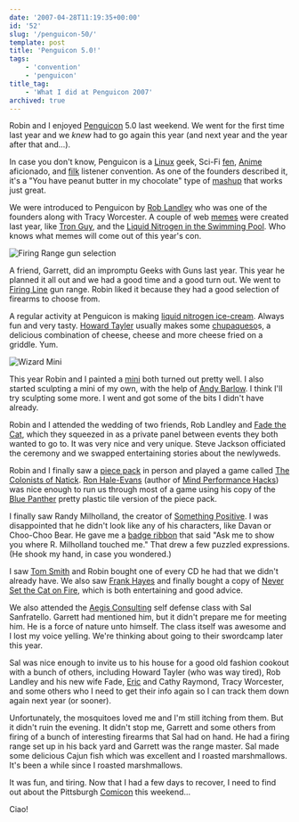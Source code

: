 ```yaml
---
date: '2007-04-28T11:19:35+00:00'
id: '52'
slug: '/penguicon-50/'
template: post
title: 'Penguicon 5.0!'
tags:
    - 'convention'
    - 'penguicon'
title_tag:
    - 'What I did at Penguicon 2007'
archived: true
---
```


Robin and I enjoyed [Penguicon](http://penguicon.org/) 5.0 last weekend. We
went for the first time last year and we _knew_ had to go again this year (and
next year and the year after that and…).

In case you don't know, Penguicon is a
[Linux](http://en.wikipedia.org/wiki/Linux) geek, Sci-Fi
[fen](http://en.wikipedia.org/wiki/Science_fiction_fandom),
[Anime](http://en.wikipedia.org/wiki/Anime) aficionado, and
[filk](http://en.wikipedia.org/wiki/Filk) listener convention. As one of the
founders described it, it's a "You have peanut butter in my chocolate" type of
[mashup](http://en.wiktionary.org/wiki/mashup) that works just great.

We were introduced to Penguicon by [Rob Landley](http://www.landley.net/) who
was one of the founders along with Tracy Worcester. A couple of web
[memes](http://en.wikipedia.org/wiki/Meme) were created last year, like
[Tron Guy](http://www.tronguy.net/), and the
[Liquid Nitrogen in the Swimming Pool](http://youtube.com/watch?v=w2mj-Sq2oeo).
Who knows what memes will come out of this year's con.

![Firing Range gun
selection](firing-range.jpg)

A friend, Garrett, did an impromptu Geeks with Guns last year. This year he
planned it all out and we had a good time and a good turn out. We went to
[Firing Line](http://www.firinglineguns.com/) gun range. Robin liked it
because they had a good selection of firearms to choose from.

A regular activity at Penguicon is making
[liquid nitrogen ice-cream](https://flickr.com/photos/swthomas/466836040/).
Always fun and very tasty.
[Howard Tayler](http://howardtayler.livejournal.com/) usually makes some
[chupaqueso](http://www.chupaqueso.com/)s, a delicious combination of cheese,
cheese and more cheese fried on a griddle. Yum.

![Wizard
Mini](minifig.jpg 'My mini paint job.')

This year Robin and I painted a
[mini](http://en.wikipedia.org/wiki/Miniature_figure_%28gaming%29) both turned
out pretty well. I also started sculpting a mini of my own, with the help of
[Andy Barlow](http://www.dark-platypus.com/). I think I'll try sculpting some
more. I went and got some of the bits I didn't have already.

Robin and I attended the wedding of two friends, Rob Landley and
[Fade the Cat](http://fadethecat.livejournal.com/), which they squeezed in as
a private panel between events they both wanted to go to. It was very nice and
very unique. Steve Jackson officiated the ceremony and we swapped entertaining
stories about the newlyweds.

Robin and I finally saw a [piece pack](http://www.piecepack.org/) in person
and played a game called
[The Colonists of Natick](http://www.ludism.org/ppwiki/TheColonistsOfNatick).
[Ron Hale-Evans](http://ron.ludism.org/) (author of
[Mind Performance Hacks](http://www.amazon.com/gp/redirect.html%3FASIN=0596101538%26tag=thedocwha-20%26lcode=xm2%26cID=2025%26ccmID=165953%26location=/o/ASIN/0596101538%253FSubscriptionId=1N9AHEAQ2F6SVD97BE02))
was nice enough to run us through most of a game using his copy of the
[Blue Panther](http://www.bluepantherllc.com/JCDPiecepack.htm) pretty plastic
tile version of the piece pack.

I finally saw Randy Milholland, the creator of
[Something Positive](http://www.somethingpositive.net/). I was disappointed
that he didn't look like any of his characters, like Davan or Choo-Choo Bear.
He gave me a [badge ribbon](http://penguicon.org/wiki/BadgeRibbons/) that said
"Ask me to show you where R. Milholland touched me." That drew a few puzzled
expressions. (He shook my hand, in case you wondered.)

I saw [Tom Smith](http://www.tomsmithonline.com/) and Robin bought one of
every CD he had that we didn't already have. We also saw
[Frank Hayes](http://en.wikipedia.org/wiki/Frank_Hayes) and finally bought a
copy of
[Never Set the Cat on Fire](http://www.firebirdarts.com/music/3music31.shtml),
which is both entertaining and good advice.

We also attended the [Aegis Consulting](http://www.aegisconsulting.org/) self
defense class with Sal Sanfratello. Garrett had mentioned him, but it didn't
prepare me for meeting him. He is a force of nature unto himself. The class
itself was awesome and I lost my voice yelling. We're thinking about going to
their swordcamp later this year.

Sal was nice enough to invite us to his house for a good old fashion cookout
with a bunch of others, including Howard Tayler (who was way tired), Rob
Landley and his new wife Fade, [Eric](http://www.catb.org/~esr/) and Cathy
Raymond, Tracy Worcester, and some others who I need to get their info again
so I can track them down again next year (or sooner).

Unfortunately, the mosquitoes loved me and I'm still itching from them. But it
didn't ruin the evening. It didn't stop me, Garrett and some others from
firing of a bunch of interesting firearms that Sal had on hand. He had a
firing range set up in his back yard and Garrett was the range master. Sal
made some delicious Cajun fish which was excellent and I roasted marshmallows.
It's been a while since I roasted marshmallows.

It was fun, and tiring. Now that I had a few days to recover, I need to find
out about the Pittsburgh [Comicon](http://www.pittsburghcomicon.com/) this
weekend…

Ciao!
